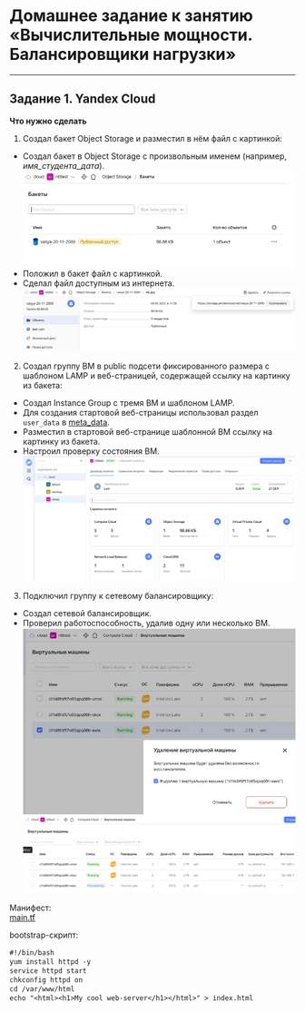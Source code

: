 # Домашнее задание к занятию «Вычислительные мощности. Балансировщики нагрузки»  

---
## Задание 1. Yandex Cloud 

**Что нужно сделать**

1. Создал бакет Object Storage и разместил в нём файл с картинкой:  
 - Создал бакет в Object Storage с произвольным именем (например, _имя_студента_дата_).  
 ![bucket](img/bucket.jpg)  
 - Положил в бакет файл с картинкой.  
 - Сделал файл доступным из интернета.  
 ![bucket-2](img/bucket-2.jpg)  

2. Создал группу ВМ в public подсети фиксированного размера с шаблоном LAMP и веб-страницей, содержащей ссылку на картинку из бакета:
 - Создал Instance Group с тремя ВМ и шаблоном LAMP. 
 - Для создания стартовой веб-страницы использовал раздел `user_data` в [meta_data](https://cloud.yandex.ru/docs/compute/concepts/vm-metadata).
 - Разместил в стартовой веб-странице шаблонной ВМ ссылку на картинку из бакета.
 - Настроил проверку состояния ВМ.
![vm](img/VM-1.jpg) 

3. Подключил группу к сетевому балансировщику:
 - Создал сетевой балансировщик.
 - Проверил работоспособность, удалив одну или несколько ВМ.
![vm](img/VM-2.jpg) 
![vm](img/VM-3.jpg) 

Манифест:  
[main.tf](file/main15-2.tf)  

bootstrap-скрипт:

```
#!/bin/bash
yum install httpd -y
service httpd start
chkconfig httpd on
cd /var/www/html
echo "<html><h1>My cool web-server</h1></html>" > index.html
```
